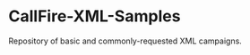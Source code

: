 CallFire-XML-Samples
====================

Repository of basic and commonly-requested XML campaigns.
